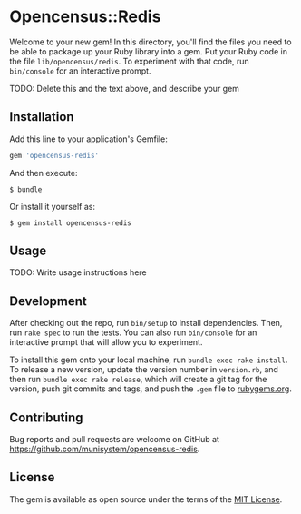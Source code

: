 # Opencensus::Redis

Welcome to your new gem! In this directory, you'll find the files you need to be able to package up your Ruby library into a gem. Put your Ruby code in the file `lib/opencensus/redis`. To experiment with that code, run `bin/console` for an interactive prompt.

TODO: Delete this and the text above, and describe your gem

## Installation

Add this line to your application's Gemfile:

```ruby
gem 'opencensus-redis'
```

And then execute:

    $ bundle

Or install it yourself as:

    $ gem install opencensus-redis

## Usage

TODO: Write usage instructions here

## Development

After checking out the repo, run `bin/setup` to install dependencies. Then, run `rake spec` to run the tests. You can also run `bin/console` for an interactive prompt that will allow you to experiment.

To install this gem onto your local machine, run `bundle exec rake install`. To release a new version, update the version number in `version.rb`, and then run `bundle exec rake release`, which will create a git tag for the version, push git commits and tags, and push the `.gem` file to [rubygems.org](https://rubygems.org).

## Contributing

Bug reports and pull requests are welcome on GitHub at https://github.com/munisystem/opencensus-redis.

## License

The gem is available as open source under the terms of the [MIT License](https://opensource.org/licenses/MIT).
